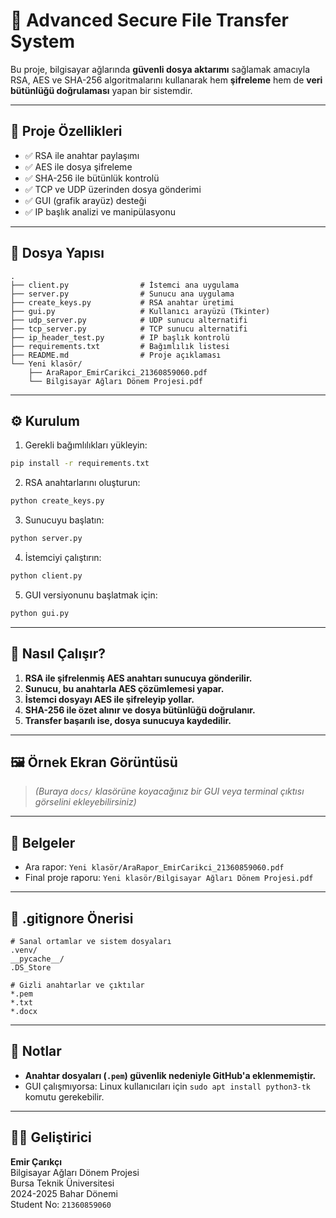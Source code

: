 # 🔐 Advanced Secure File Transfer System

Bu proje, bilgisayar ağlarında **güvenli dosya aktarımı** sağlamak amacıyla RSA, AES ve SHA-256 algoritmalarını kullanarak hem **şifreleme** hem de **veri bütünlüğü doğrulaması** yapan bir sistemdir.

---

## 🚀 Proje Özellikleri

- ✅ RSA ile anahtar paylaşımı
- ✅ AES ile dosya şifreleme
- ✅ SHA-256 ile bütünlük kontrolü
- ✅ TCP ve UDP üzerinden dosya gönderimi
- ✅ GUI (grafik arayüz) desteği
- ✅ IP başlık analizi ve manipülasyonu

---

## 📁 Dosya Yapısı

```
.
├── client.py                # İstemci ana uygulama
├── server.py                # Sunucu ana uygulama
├── create_keys.py           # RSA anahtar üretimi
├── gui.py                   # Kullanıcı arayüzü (Tkinter)
├── udp_server.py            # UDP sunucu alternatifi
├── tcp_server.py            # TCP sunucu alternatifi
├── ip_header_test.py        # IP başlık kontrolü
├── requirements.txt         # Bağımlılık listesi
├── README.md                # Proje açıklaması
└── Yeni klasör/
    ├── AraRapor_EmirCarikci_21360859060.pdf
    └── Bilgisayar Ağları Dönem Projesi.pdf
```

---

## ⚙️ Kurulum

1. Gerekli bağımlılıkları yükleyin:
```bash
pip install -r requirements.txt
```

2. RSA anahtarlarını oluşturun:
```bash
python create_keys.py
```

3. Sunucuyu başlatın:
```bash
python server.py
```

4. İstemciyi çalıştırın:
```bash
python client.py
```

5. GUI versiyonunu başlatmak için:
```bash
python gui.py
```

---

## 🔄 Nasıl Çalışır?

1. **RSA ile şifrelenmiş AES anahtarı sunucuya gönderilir.**
2. **Sunucu, bu anahtarla AES çözümlemesi yapar.**
3. **İstemci dosyayı AES ile şifreleyip yollar.**
4. **SHA-256 ile özet alınır ve dosya bütünlüğü doğrulanır.**
5. **Transfer başarılı ise, dosya sunucuya kaydedilir.**

---

## 🖼️ Örnek Ekran Görüntüsü

> *(Buraya `docs/` klasörüne koyacağınız bir GUI veya terminal çıktısı görselini ekleyebilirsiniz)*

---

## 📄 Belgeler

- Ara rapor: `Yeni klasör/AraRapor_EmirCarikci_21360859060.pdf`
- Final proje raporu: `Yeni klasör/Bilgisayar Ağları Dönem Projesi.pdf`

---

## 🚫 .gitignore Önerisi

```gitignore
# Sanal ortamlar ve sistem dosyaları
.venv/
__pycache__/
.DS_Store

# Gizli anahtarlar ve çıktılar
*.pem
*.txt
*.docx
```

---

## 📌 Notlar

- **Anahtar dosyaları (`.pem`) güvenlik nedeniyle GitHub'a eklenmemiştir.**
- GUI çalışmıyorsa: Linux kullanıcıları için `sudo apt install python3-tk` komutu gerekebilir.

---

## 🧑‍💻 Geliştirici

**Emir Çarıkçı**  
Bilgisayar Ağları Dönem Projesi  
Bursa Teknik Üniversitesi  
2024-2025 Bahar Dönemi  
Student No: `21360859060`
